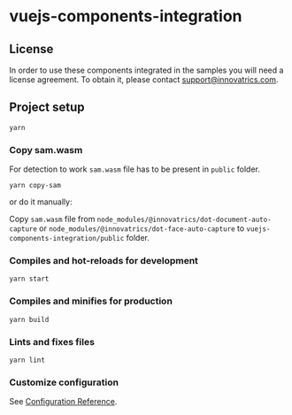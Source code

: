 # vuejs-components-integration

## License

In order to use these components integrated in the samples you will need a license agreement. To obtain it, please contact support@innovatrics.com.

## Project setup

```
yarn
```

### Copy sam.wasm

For detection to work `sam.wasm` file has to be present in `public` folder.

```
yarn copy-sam
```

or do it manually:

Copy `sam.wasm` file from `node_modules/@innovatrics/dot-document-auto-capture` or `node_modules/@innovatrics/dot-face-auto-capture` to `vuejs-components-integration/public` folder.

### Compiles and hot-reloads for development

```
yarn start
```

### Compiles and minifies for production

```
yarn build
```

### Lints and fixes files

```
yarn lint
```

### Customize configuration

See [Configuration Reference](https://vitejs.dev/config/).
